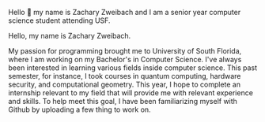 Hello 👋 my name is Zachary Zweibach and I am a senior year computer science student attending USF.

Hello, my name is Zachary Zweibach.

My passion for programming brought me to University of South Florida, where I am working on my Bachelor's in Computer Science.
I've always been interested in learning various fields inside computer science. 
This past semester, for instance, I took courses in quantum computing, hardware security, and computational geometry. 
This year, I hope to complete an internship relevant to my field that will provide me with relevant experience and skills.
To help meet this goal, I have been familiarizing myself with Github by uploading a few thing to work on.
